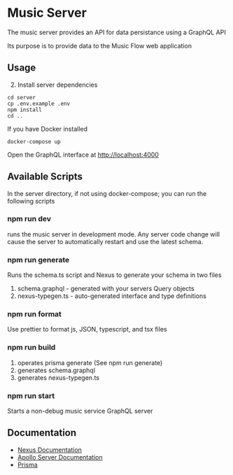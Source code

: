 # Music Server
The music server provides an API for data persistance using a GraphQL API

Its purpose is to provide data to the Music Flow web application


## Usage


2. Install server dependencies

```
cd server
cp .env.example .env
npm install
cd ..
```


If you have Docker installed

```
docker-compose up
```

Open the GraphQL interface at [http://localhost:4000](http://localhost:4000)



## Available Scripts

In the server directory, if not using docker-compose; you can run the following scripts

### npm run dev
runs the music server in development mode. Any server code change will cause the server to automatically restart and use the latest schema.

### npm run generate
Runs the schema.ts script and Nexus to generate your schema in two files

1. schema.graphql - generated with your servers Query objects
2. nexus-typegen.ts - auto-generated interface and type definitions

### npm run format
Use prettier to format js, JSON, typescript, and tsx files

### npm run build

1. operates prisma generate (See npm run generate)
2. generates schema.graphql
3. generates nexus-typegen.ts

### npm run start
Starts a non-debug music service GraphQL server

## Documentation

* [Nexus Documentation](https://nexusjs.org/docs/)
* [Apollo Server Documentation](https://www.apollographql.com/docs/apollo-server/)
* [Prisma](https://www.prisma.io/)

